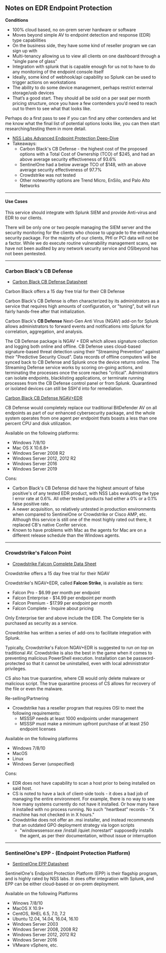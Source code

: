 ## Notes on EDR Endpoint Protection

**Conditions**

 - 100% cloud based, no on-prem server hardware or software
 - Moves beyond simple AV to endpoint detection and response (EDR) type capabilities
 - On the business side, they have some kind of reseller program we can sign up with
 - Multi-tenancy allowing us to view all clients on one dashboard through a “single pane of glass”
 - Integration with splunk that is capable enough for us not to have to do any monitoring of the endpoint console itself
 - Ideally, some kind of webhook/api capability so Splunk can be used to trigger actions on workstations
 - The ability to do some device management, perhaps restrict external storage/usb devices
 - That’s a good start. They should all be sold on a per seat per month pricing structure, once you have a few contenders you’d need to reach out to them to see what that looks like.
 
Perhaps do a first pass to see if you can find any other contenders and let me know what the final list of potential options looks like, you can then start researching/testing them in more detail.
 - [NSS Labs Advanced Endpoint Protection Deep-Dive](https://www.nsslabs.com/security-value-maps/advanced-endpoint-protection-aep/)
 - Takeaways:
   - Carbon Black's CB Defense -  the highest cost of the proposed options with a Total Cost of Ownership (TCO) of $245, and had an above average security effectiveness of 93.6%
   - SentinelOne had a below average TCO of $148, with an above average security effectiveness of 97.7%
   - Crowdstrike was not tested
   - Other noteworthy options are Trend Micro, EnSilo, and Palo Alto Networks
___

#### Use Cases

This service should integrate with Splunk SIEM and provide Anti-virus and EDR to our clients. 

There will be only one or two people managing the SIEM server and the security monitoring for the clients who choose to upgrade to the enhanced security package. For the majority of our clients, PHI or PCI data will not be a factor. While we do execute routine vulnerability management scans, we have not been audited by any network security service and OSIbeyond has not been pentested.
___

### Carbon Black's **CB Defense**

 - [Carbon Black CB Defense Datasheet](https://www.carbonblack.com/wp-content/uploads/2018/12/CB_Defense_DataSheet_122018_RGB.pdf)

Carbon Black offers a 15 day free trial for their CB Defense

Carbon Black's CB Defense is often characterized by its administrators as a service that requires high amounts of configuration, or "tuning", but will run fairly hands-free after that initialization. 

Carbon Black's **CB Defense** Next-Gen Anti Virus (NGAV) add-on for Splunk allows administrators to forward events and notifications into Splunk for correlation, aggregation, and analysis.

The CB Defense package is NGAV + EDR which allows signature collection and logging both online and offline. CB Defense uses cloud-based signature-based threat detection using their "Streaming Prevention" against their "Predictive Security Cloud". Data records of offline computers will be synced back to CB Defense and Splunk once the device returns online. The Streaming Defense service works by scoring on-going actions, and terminating the processes once the score reaches "critical". Administrators can isolate endpoints, blacklisting applications, or terminate running processes from the CB Defense control panel or from Splunk. Quarantined or isolated devices can still be SSH'd into for remediation. 

[Carbon Black CB Defense NGAV+EDR](https://www.carbonblack.com/wp-content/uploads/2018/12/CB_Defense_DataSheet_122018_RGB.pdf)

CB Defense would completely replace our traditional BitDefender AV on all endpoints as part of our enhanced cybersecurity package, and the whole system operates from one agent per endpoint thats boasts a less than one percent CPU and disk utilization.

Available on the following platforms:
 - Windows 7/8/10
 - Mac OS X 10.6.8+
 - Windows Server 2008 R2
 - Windows Server 2012, 2012 R2
 - Windows Server 2016
 - Windows Server 2019

Cons:

 - Carbon Black's CB Defense did have the highest amount of false positive's of any tested EDR product, with NSS Labs evaluating the type I error rate at 0.6%. All other tested products had either a 0% or a 0.1% false positive rate. 
 - A newer acquisition, so relatively untested in production environments when compared to SentinelOne or Crowdstrike or Cisco AMP, etc. Although this service is still one of the most highly rated out there, it replaced CB's native Confer service.
 - Known to have problems with Mac as the agents for Mac are on a different release schedule than the Windows agents. 


___


### Crowdstrike's **Falcon Point**

- [Crowdstrike Falcon Complete Data Sheet](https://www.crowdstrike.com/wp-content/brochures/datasheets/falcon_endpoint_protection_complete.pdf)

Crowdstrike offers a 15 day free trial for their NGAV

Crowdstrike's NGAV+EDR, called **Falcon Strike**, is available as tiers:
 - Falcon Pro - $6.99 per month per endpoint
 - Falcon Enterprise - $14.99 per endpoint per month
 - Falcon Premium - $17.99 per endpoint per month 
 - Falcon Complete - Inquire about pricing

Only Enterprise tier and above include the EDR. The Complete tier is purchased as security as a service. 

Crowdstrike has written a series of add-ons to facilitate integration with Splunk. 

Typically, Crowdstrike's Falcon NGAV+EDR is suggested to run *on top* on traditional AV. Crowdstrike is also the best in the game when it comes to preventing malicious PowerShell execution. Installation can be password-protected so that it cannot be uninstalled, even with local administrator privileges. 

CS also has true quarantine, where CB would only delete malware or malicious script. The true quarantine process of CS allows for recovery of the file or even the malware. 

Re-selling/Partnering
 - Crowdstrike has a reseller program that requires OSI to meet the following requirements:
    - MSSSP needs at least 1000 endpoints under management 
    - MSSSP must make a minimum upfront purchase of at least 250 endpoint licenses


Available on the following platforms
 - Windows 7/8/10
 - MacOS
 - Linux
 - Windows Server (unspecified)

Cons:

 - EDR does not have capability to scan a host prior to being installed on said host. 
 - CS is noted to have a lack of client-side tools - it does a bad job of managing the entire environment. For example, there is no way to see how many systems currently do not have it installed. Or how many have it installed with no process running. No such "heartbeat" records - "X machine has not checked in in X hours."
 - Crowdstrike does not offer an .msi installer, and instead recommends that an outdated GPO deployment strategy via logon scripts
    - "windowssensor.exe /install /quiet /norestart" supposedly installs the agent, as per their documentation, without issue or interruption
 



___


### SentinelOne's **EPP** - (Endpoint Protection Platform)
 - [SentinelOne EPP Datasheet](https://go.sentinelone.com/rs/327-MNM-087/images/SEN0202_DataSheet_EPP_WEB.pdf)

SentinelOne's Endpoint Protection Platform (EPP) is their flagship program, and is highly rated by NSS labs. It does offer integration with Splunk, and EPP can be either cloud-based or on-prem deployment.

Available on the following Platforms 
 - Winows 7/8/10
 - MacOS X 10.9+
 - CentOS, RHEL 6.5, 7.0, 7.2
 - Ubuntu 12.04, 14.04, 16.04, 16.10
 - Windows Server 2003
 - Windows Server 2008, 2008 R2
 - Windows Server 2012, 2012 R2
 - Windows Server 2016
 - VMware vSphere, etc.

